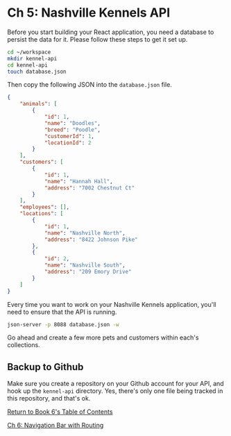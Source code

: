 # Ch 5: Nashville Kennels API

Before you start building your React application, you need a database to persist the data for it. Please follow these steps to get it set up.

```sh
cd ~/workspace
mkdir kennel-api
cd kennel-api
touch database.json
```

Then copy the following JSON into the `database.json` file.

```json
{
    "animals": [
        {
            "id": 1,
            "name": "Doodles",
            "breed": "Poodle",
            "customerId": 1,
            "locationId": 2
        }
    ],
    "customers": [
        {
            "id": 1,
            "name": "Hannah Hall",
            "address": "7002 Chestnut Ct"
        }
    ],
    "employees": [],
    "locations": [
        {
            "id": 1,
            "name": "Nashville North",
            "address": "8422 Johnson Pike"
        },
        {
            "id": 2,
            "name": "Nashville South",
            "address": "209 Emory Drive"
        }
    ]
}
```

Every time you want to work on your Nashville Kennels application, you'll need to ensure that the API is running.

```sh
json-server -p 8088 database.json -w
```

Go ahead and create a few more pets and customers within each's collections.

## Backup to Github

Make sure you create a repository on your Github account for your API, and hook up the `kennel-api` directory. Yes, there's only one file being tracked in this repository, and that's ok.

[Return  to Book 6's Table of Contents](../README.md) 

[Ch 6: Navigation Bar with Routing](./REACT_ROUTING.md)